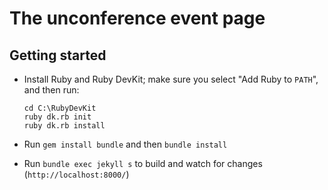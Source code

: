 # The unconference event page

## Getting started

* Install Ruby and Ruby DevKit; make sure you select "Add Ruby to `PATH`", and then run:

  ```shell
  cd C:\RubyDevKit
  ruby dk.rb init
  ruby dk.rb install
  ```

* Run `gem install bundle` and then `bundle install`
* Run `bundle exec jekyll s` to build and watch for changes (`http://localhost:8000/`)